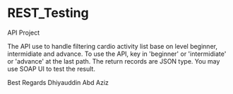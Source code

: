 # REST_Testing
API Project

The API use to handle filtering cardio activity list base on level beginner, intermidiate and advance.
To use the API, key in 'beginner' or 'intermidiate' or 'advance' at the last path.
The return records are JSON type.
You may use SOAP UI to test the result.

Best Regards
Dhiyauddin Abd Aziz
